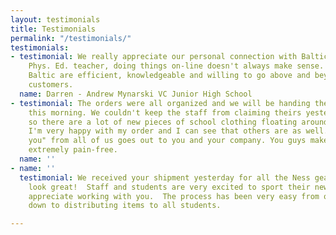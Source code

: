 ```yaml
---
layout: testimonials
title: Testimonials
permalink: "/testimonials/"
testimonials:
- testimonial: We really appreciate our personal connection with Baltic. For an experienced
    Phys. Ed. teacher, doing things on-line doesn't always make sense. The staff at
    Baltic are efficient, knowledgeable and willing to go above and beyond for their
    customers.
  name: Darren - Andrew Mynarski VC Junior High School
- testimonial: The orders were all organized and we will be handing them out to students
    this morning. We couldn't keep the staff from claiming theirs yesterday afternoon,
    so there are a lot of new pieces of school clothing floating around already. Personally,
    I'm very happy with my order and I can see that others are as well. A big "thank
    you" from all of us goes out to you and your company. You guys make this process
    extremely pain-free.
  name: ''
- name: ''
  testimonial: We received your shipment yesterday for all the Ness gear and the items
    look great!  Staff and students are very excited to sport their new Ness wear.  We
    appreciate working with you.  The process has been very easy from ordering right
    down to distributing items to all students.

---
```

